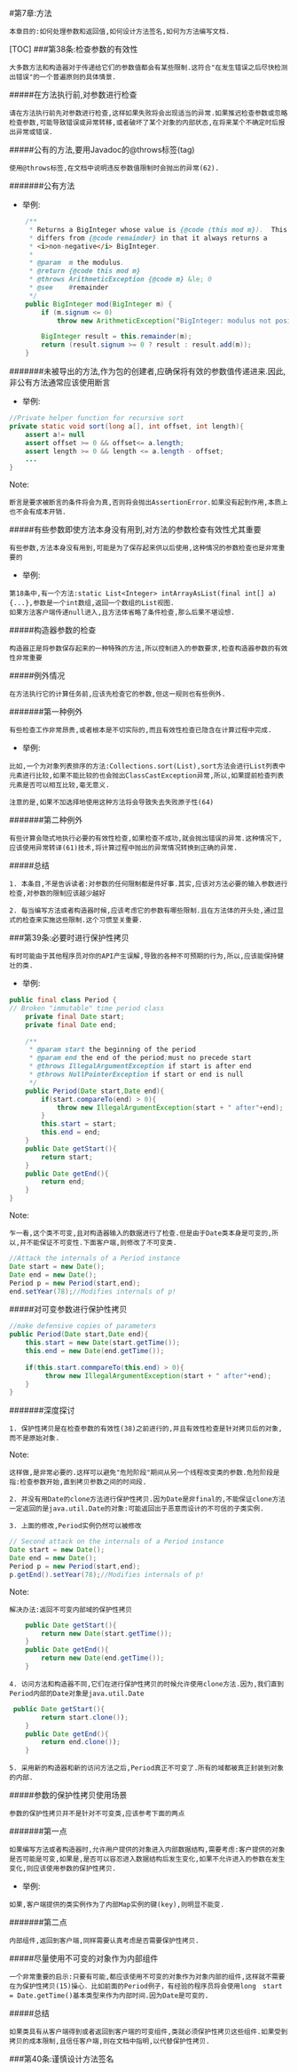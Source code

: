 #第7章:方法
```
本章目的:如何处理参数和返回值,如何设计方法签名,如何为方法编写文档.
```
[TOC]
###第38条:检查参数的有效性
```
大多数方法和构造器对于传递给它们的参数值都会有某些限制.这符合"在发生错误之后尽快检测出错误"的一个普遍原则的具体情景.
```
#####在方法执行前,对参数进行检查
```
请在方法执行前先对参数进行检查,这样如果失败将会出现适当的异常.如果推迟检查参数或忽略检查参数,可能导致错误或异常转移,或者破坏了某个对象的内部状态,在将来某个不确定时后报出异常或错误.
```
#####公有的方法,要用Javadoc的@throws标签(tag)
```
使用@throws标签,在文档中说明违反参数值限制时会抛出的异常(62).
```
#######公有方法
- 举例:
```java
    /**
     * Returns a BigInteger whose value is {@code (this mod m}).  This method
     * differs from {@code remainder} in that it always returns a
     * <i>non-negative</i> BigInteger.
     *
     * @param  m the modulus.
     * @return {@code this mod m}
     * @throws ArithmeticException {@code m} &le; 0
     * @see    #remainder
     */
    public BigInteger mod(BigInteger m) {
        if (m.signum <= 0)
            throw new ArithmeticException("BigInteger: modulus not positive");

        BigInteger result = this.remainder(m);
        return (result.signum >= 0 ? result : result.add(m));
    }
```

#######未被导出的方法,作为包的创建者,应确保将有效的参数值传递进来.因此,非公有方法通常应该使用断言
- 举例:
```java
//Private helper function for recursive sort
private static void sort(long a[], int offset, int length){
	assert a!= null
    assert offset >= 0 && offset<= a.length;
    assert length >= 0 && length <= a.length - offset;
    ...
}
```
Note:
```
断言是要求被断言的条件将会为真,否则将会抛出AssertionError.如果没有起到作用,本质上也不会有成本开销.
```

#####有些参数即使方法本身没有用到,对方法的参数检查有效性尤其重要
```
有些参数,方法本身没有用到,可能是为了保存起来供以后使用,这种情况的参数检查也是非常重要的
```
- 举例:
```
第18条中,有一个方法:static List<Integer> intArrayAsList(final int[] a){...},参数是一个int数组,返回一个数组的List视图.
如果方法客户端传递null进入,且方法体省略了条件检查,那么后果不堪设想.
```

#####构造器参数的检查
```
构造器正是将参数保存起来的一种特殊的方法,所以控制进入的参数要求,检查构造器参数的有效性非常重要
```

#####例外情况
```
在方法执行它的计算任务前,应该先检查它的参数,但这一规则也有些例外.
```
#######第一种例外
```
有些检查工作非常昂贵,或者根本是不切实际的,而且有效性检查已隐含在计算过程中完成.
```
- 举例:
```
比如,一个为对象列表排序的方法:Collections.sort(List),sort方法会进行List列表中元素进行比较,如果不能比较的也会抛出ClassCastException异常,所以,如果提前检查列表元素是否可以相互比较,毫无意义.
```
```
注意的是,如果不加选择地使用这种方法将会导致失去失败原子性(64)
```

#######第二种例外
```
有些计算会隐式地执行必要的有效性检查,如果检查不成功,就会抛出错误的异常.这种情况下,应该使用异常转译(61)技术,将计算过程中抛出的异常情况转换到正确的异常.
```

#####总结
```
1. 本条目,不是告诉读者:对参数的任何限制都是件好事.其实,应该对方法必要的输入参数进行检查,对参数的限制应该越少越好
```
```
2. 每当编写方法或者构造器时候,应该考虑它的参数有哪些限制.且在方法体的开头处,通过显式的检查来实施这些限制.这个习惯至关重要.
```

###第39条:必要时进行保护性拷贝
```
有时可能由于其他程序员对你的API产生误解,导致的各种不可预期的行为,所以,应该能保持健壮的类.
```
- 举例:
```java
public final class Period {
// Broken "immutable" time period class
    private final Date start;
    private final Date end;
    
    /**
     * @param start the beginning of the period
     * @param end the end of the period;must no precede start
     * @throws IllegalArgumentException if start is after end
     * @throws NullPointerException if start or end is null
     */
    public Period(Date start,Date end){
        if(start.compareTo(end) > 0){
            throw new IllegalArgumentException(start + " after"+end);
        }
        this.start = start;
        this.end = end;
    }
    public Date getStart(){
        return start;
    }
    public Date getEnd(){
        return end;
    }
}
```
Note:
```
乍一看,这个类不可变,且对构造器输入的数据进行了检查.但是由于Date类本身是可变的,所以,并不能保证不可变性.下面客户端,则修改了不可变类.
```
```java
//Attack the internals of a Period instance
Date start = new Date();
Date end = new Date();
Period p = new Period(start,end);
end.setYear(78);//Modifies internals of p!
```

#####对可变参数进行保护性拷贝
```java
//make defensive copies of parameters
public Period(Date start,Date end){
	this.start = new Date(start.getTime());
    this.end = new Date(end.getTime());
    
    if(this.start.commpareTo(this.end) > 0){
    	 throw new IllegalArgumentException(start + " after"+end);
    }
}
```
#######深度探讨
```
1. 保护性拷贝是在检查参数的有效性(38)之前进行的,并且有效性检查是针对拷贝后的对象,而不是原始对象.
```
Note:
```
这样做,是非常必要的.这样可以避免"危险阶段"期间从另一个线程改变类的参数.危险阶段是指:检查参数开始,直到拷贝参数之间的时间段.
```
```
2. 并没有用Date的clone方法进行保护性拷贝.因为Date是非final的,不能保证clone方法一定返回的是java.util.Date的对象:可能返回出于恶意而设计的不可信的子类实例.
```
```
3. 上面的修改,Period实例仍然可以被修改
```
```java
// Second attack on the internals of a Period instance
Date start = new Date();
Date end = new Date();
Period p = new Period(start,end);
p.getEnd().setYear(78);//Modifies internals of p!
```
Note:
```
解决办法:返回不可变内部域的保护性拷贝
```
```java
    public Date getStart(){
        return new Date(start.getTime());
    }
    public Date getEnd(){
        return new Date(end.getTime());
    }
```
```
4. 访问方法和构造器不同,它们在进行保护性拷贝的时候允许使用clone方法.因为,我们直到Period内部的Date对象是java.util.Date
```
```java
 public Date getStart(){
        return start.clone());
    }
    public Date getEnd(){
        return end.clone());
    }
```
```
5. 采用新的构造器和新的访问方法之后,Period真正不可变了.所有的域都被真正封装到对象的内部.
```

#####参数的保护性拷贝使用场景
```
参数的保护性拷贝并不是针对不可变类,应该参考下面的两点
```
#######第一点
```
如果编写方法或者构造器时,允许用户提供的对象进入内部数据结构,需要考虑:客户提供的对象是否可能是可变,如果是,是否可以容忍进入数据结构后发生变化,如果不允许进入的参数在发生变化,则应该使用参数的保护性拷贝.
```
- 举例:
```
如果,客户端提供的类实例作为了内部Map实例的键(key),则明显不能变.
```
#######第二点
```
内部组件,返回到客户端,同样需要认真考虑是否需要保护性拷贝.
```
#####尽量使用不可变的对象作为内部组件
```
一个非常重要的启示:只要有可能,都应该使用不可变的对象作为对象内部的组件,这样就不需要在为保护性拷贝(15)操心．比如前面的Period例子，有经验的程序员将会使用long　start = Date.getTime()基本类型来作为内部时间.因为Date是可变的.
```

#####总结
```
如果类具有从客户端得到或者返回到客户端的可变组件,类就必须保护性拷贝这些组件.如果受到拷贝的成本限制,且信任客户端,则在文档中指明,以代替保护性拷贝.
```

###第40条:谨慎设计方法签名











